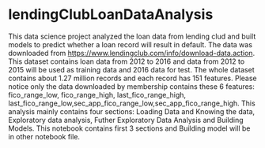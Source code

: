 # lendingClubLoanDataAnalysis
This data science project analyzed the loan data from lending clud and built models to predict whether a loan record will result in default.  The data was downloaded from https://www.lendingclub.com/info/download-data.action. This dataset contains loan data from 2012 to 2016 and data from 2012 to 2015 will be used as training data and 2016 data for test. The whole dataset contains about 1.27 million records and each record has 151 features. Please notice only the data downloaded by membership contains these 6 features: fico_range_low, fico_range_high, last_fico_range_high, last_fico_range_low,sec_app_fico_range_low,sec_app_fico_range_high.  This analysis mainly contains four sections: Loading Data and Knowing the data, Exploratory data analysis, Futher Exploratory Data Analysis and Building Models. This notebook contains first 3 sections and Building model will be in other notebook file.

